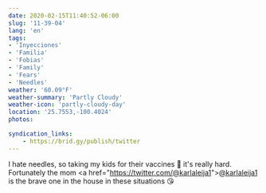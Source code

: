 ```yaml
---
date: 2020-02-15T11:40:52-06:00
slug: '11-39-04'
lang: 'en'
tags:
- 'Inyecciones'
- 'Familia'
- 'Fobias'
- 'Family'
- 'Fears'
- 'Needles'
weather: '60.09°F'
weather-summary: 'Partly Cloudy'
weather-icon: 'partly-cloudy-day'
location: '25.7553,-100.4024'
photos:

syndication_links:
    - https://brid.gy/publish/twitter
---
```

I hate needles, so taking my kids for their vaccines 💉 it's really hard. Fortunately the mom <a href="https://twitter.com/<a href="https://twitter.com/@karlaleija1">@karlaleija1</a>"><a href="https://twitter.com/@karlaleija1">@karlaleija1</a></a> is the brave one in the house in these situations 😘
  
  